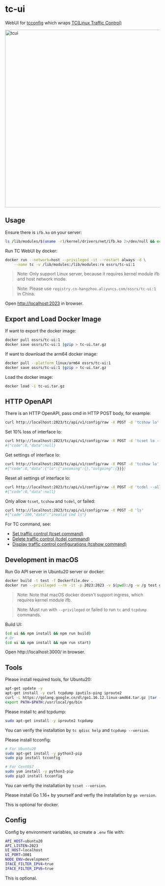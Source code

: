 # tc-ui

WebUI for [tcconfig](https://github.com/thombashi/tcconfig) which wraps
[TC(Linux Traffic Control)](https://lartc.org/howto/index.html)

<img width="576" alt="tcui" src="https://github.com/ossrs/tc-ui/assets/2777660/91fb5051-6ace-4c3e-9364-1a2a526be62b">

## Usage

Ensure there is `ifb.ko` on your server:

```bash
ls /lib/modules/$(uname -r)/kernel/drivers/net/ifb.ko 2>/dev/null && echo yes || echo no
```

Run TC WebUI by docker:

```bash
docker run --network=host --privileged -it --restart always -d \
    --name tc -v /lib/modules:/lib/modules:ro ossrs/tc-ui:1
```

> Note: Only support Linux server, because it requires kernel module ifb and host network mode.

> Note: Please use `registry.cn-hangzhou.aliyuncs.com/ossrs/tc-ui:1` in China.

Open [http://localhost:2023](http://localhost:2023) in browser.

## Export and Load Docker Image

If want to export the docker image:

```bash
docker pull ossrs/tc-ui:1
docker save ossrs/tc-ui:1 |gzip > tc-ui.tar.gz
```

If want to download the arm64 docker image:

```bash
docker pull --platform linux/arm64 ossrs/tc-ui:1
docker save ossrs/tc-ui:1 |gzip > tc-ui.tar.gz
```

Load the docker image:

```bash
docker load -i tc-ui.tar.gz
```

## HTTP OpenAPI

There is an HTTP OpenAPI, pass cmd in HTTP POST body, for example:

```bash
curl http://localhost:2023/tc/api/v1/config/raw -X POST -d 'tcshow lo'
```

Set 10% loss of interface lo:

```bash
curl http://localhost:2023/tc/api/v1/config/raw -X POST -d 'tcset lo --loss 10%'
#{"code":0,"data":null}
```

Get settings of interface lo:

```bash
curl http://localhost:2023/tc/api/v1/config/raw -X POST -d 'tcshow lo'
#{"code":0,"data":{"lo":{"incoming":{},"outgoing":{}}}}
```

Reset all settings of interface lo:

```bash
curl http://localhost:2023/tc/api/v1/config/raw -X POST -d 'tcdel --all lo'
#{"code":0,"data":null}
```

Only allow `tcset`, `tcshow` and `tcdel`, or failed:

```bash
curl http://localhost:2023/tc/api/v1/config/raw -X POST -d 'ls'
#{"code":100,"data":"invalid cmd ls"}
```

For TC command, see:

* [Set traffic control (tcset command)](https://tcconfig.readthedocs.io/en/latest/pages/usage/tcset/index.html)
* [Delete traffic control (tcdel command)](https://tcconfig.readthedocs.io/en/latest/pages/usage/tcdel/index.html)
* [Display traffic control configurations (tcshow command)](https://tcconfig.readthedocs.io/en/latest/pages/usage/tcshow/index.html)

## Development in macOS

Run Go API server in Ubuntu20 server or docker:

```bash
docker build -t test -f Dockerfile.dev .
docker run --privileged --rm -it -p 2023:2023 -v $(pwd):/g -w /g test go run .
```

> Note: Note that macOS docker doesn't support ingress, which requires kernel module ifb.

> Note: Must run with `--privileged` or failed to run `tc` and `tcpdump` commands.

Build UI:

```bash
(cd ui && npm install && npm run build)
# Or
(cd ui && npm install && npm run start)
```

Open http://localhost:3000/ in browser.

## Tools

Please install required tools, for Ubuntu20:

```bash
apt-get update -y
apt-get install -y curl tcpdump iputils-ping iproute2
curl -L https://golang.google.cn/dl/go1.16.12.linux-amd64.tar.gz |tar -xz -C /usr/local
export PATH=$PATH:/usr/local/go/bin
```

Please install tc and tcpdump:

```bash
sudo apt-get install -y iproute2 tcpdump
```

You can verify the installation by `tc qdisc help` and `tcpdump --version`.

Please install tcconfig:

```bash
# For Ubuntu20
sudo apt-get install -y python3-pip
sudo pip install tcconfig

# For CentOS7
sudo yum install -y python3-pip
sudo pip3 install tcconfig
```

You can verfiy the installation by `tcset --version`.

Please install Go 1.16+ by yourself and verfiy the installation by `go version`.

This is optional for docker.

## Config

Config by environment variables, so create a `.env` file with:

```bash
API_HOST=ubuntu20
API_LISTEN=2023
UI_HOST=localhost
UI_PORT=3001
NODE_ENV=development
IFACE_FILTER_IPV4=true
IFACE_FILTER_IPV6=true
```

This is optional.
